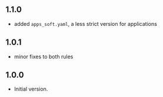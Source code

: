 ## 1.1.0

* added `apps_soft.yaml`, a less strict version for applications

## 1.0.1

* minor fixes to both rules

## 1.0.0

* Initial version.

